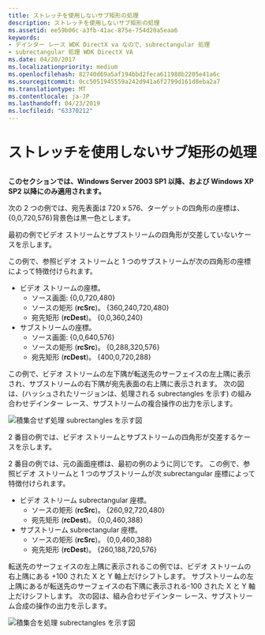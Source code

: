 ```yaml
---
title: ストレッチを使用しないサブ矩形の処理
description: ストレッチを使用しないサブ矩形の処理
ms.assetid: ee59b06c-a3fb-41ac-875e-754d20a5eaa6
keywords:
- デインター レース WDK DirectX va なので、subrectangular 処理
- subrectangular 処理 WDK DirectX VA
ms.date: 04/20/2017
ms.localizationpriority: medium
ms.openlocfilehash: 82740d69a5af194bbd2feca611988b2205e41a6c
ms.sourcegitcommit: 0cc5051945559a242d941a6f2799d161d8eba2a7
ms.translationtype: MT
ms.contentlocale: ja-JP
ms.lasthandoff: 04/23/2019
ms.locfileid: "63370212"
---
```

# <a name="processing-subrectangles-without-stretching"></a>ストレッチを使用しないサブ矩形の処理


## <span id="ddk_processing_subrectangles_without_stretching_gg"></span><span id="DDK_PROCESSING_SUBRECTANGLES_WITHOUT_STRETCHING_GG"></span>


**このセクションでは、Windows Server 2003 SP1 以降、および Windows XP SP2 以降にのみ適用されます。**

次の 2 つの例では、宛先表面は 720 x 576、ターゲットの四角形の座標は、{0,0,720,576}背景色は黒一色とします。

最初の例でビデオ ストリームとサブストリームの四角形が交差していないケースを示します。

この例で、参照ビデオ ストリームと 1 つのサブストリームが次の四角形の座標によって特徴付けられます。

-   ビデオ ストリームの座標。
    -   ソース画面: {0,0,720,480}
    -   ソースの矩形 (**rcSrc**)。 {360,240,720,480}
    -   宛先矩形 (**rcDest**)。 {0,0,360,240}
-   サブストリームの座標。
    -   ソース画面: {0,0,640,576}
    -   ソースの矩形 (**rcSrc**)。 {0,288,320,576}
    -   宛先矩形 (**rcDest**)。 {400,0,720,288}

この例で、ビデオ ストリームの左下隅が転送先のサーフェイスの左上隅に表示され、サブストリームの右下隅が宛先表面の右上隅に表示されます。 次の図は、(ハッシュされたリージョンは、処理される subrectangles を示す) の組み合わせデインター レース、サブストリームの複合操作の出力を示します。

![積集合せず処理 subrectangles を示す図](images/trgrect5.png)

2 番目の例では、ビデオ ストリームとサブストリームの四角形が交差するケースを示します。

2 番目の例では、元の画面座標は、最初の例のように同じです。 この例で、参照ビデオ ストリームと 1 つのサブストリームが次 subrectangular 座標によって特徴付けられます。

-   ビデオ ストリーム subrectangular 座標。
    -   ソースの矩形 (**rcSrc**)。 {260,92,720,480}
    -   宛先矩形 (**rcDest**)。 {0,0,460,388}
-   サブストリーム subrectangular 座標。
    -   ソースの矩形 (**rcSrc**)。 {0,0,460,388}
    -   宛先矩形 (**rcDest**)。 {260,188,720,576}

転送先のサーフェイスの左上隅に表示されるこの例では、ビデオ ストリームの右上隅にある +100 された X と Y 軸上だけシフトします。 サブストリームの左上隅にあるが転送先のサーフェイスの右下隅に表示される-100 された X と Y 軸上だけシフトします。 次の図は、組み合わせデインター レース、サブストリーム合成の操作の出力を示します。

![積集合を処理 subrectangles を示す図](images/trgrect6.png)

 

 





